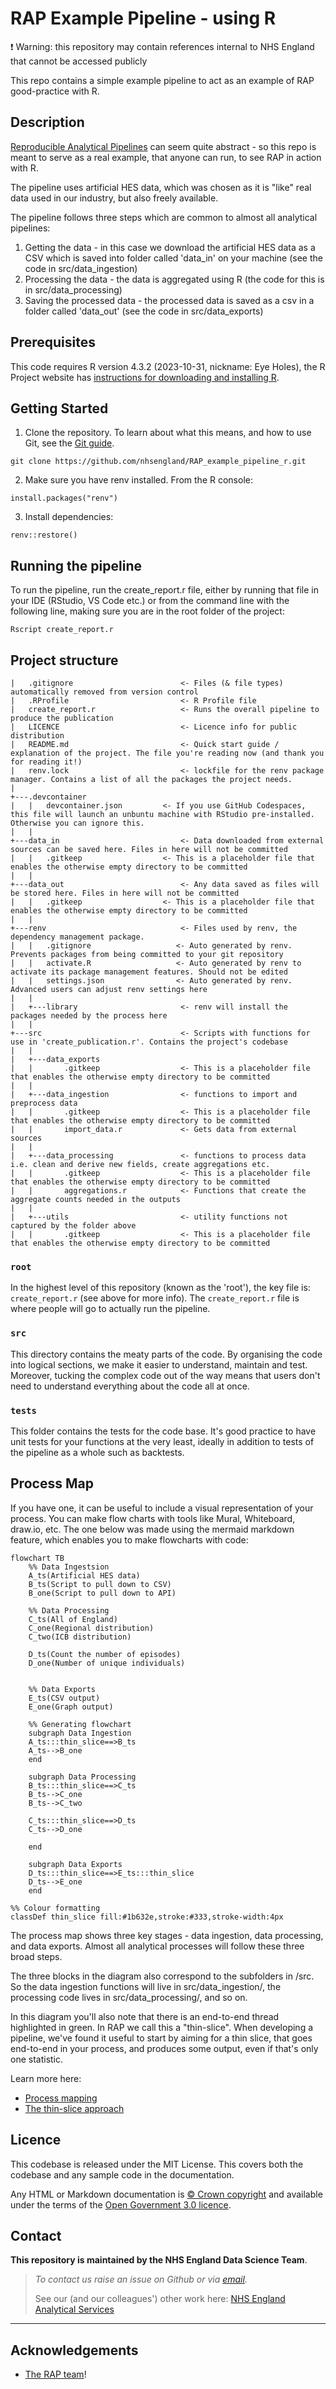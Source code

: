# RAP Example Pipeline - using R

:exclamation: Warning: this repository may contain references internal to NHS England that cannot be accessed publicly

This repo contains a simple example pipeline to act as an example of RAP good-practice with R.

## Description

[Reproducible Analytical Pipelines](https://nhsdigital.github.io/rap-community-of-practice/) can seem quite abstract - so this repo is meant to serve as a real example, that anyone can run, to see RAP in action with R.

The pipeline uses artificial HES data, which was chosen as it is "like" real data used in our industry, but also freely available. 

The pipeline follows three steps which are common to almost all analytical pipelines:

1. Getting the data - in this case we download the artificial HES data as a CSV which is saved into folder called 'data_in' on your machine (see the code in src/data_ingestion)
2. Processing the data - the data is aggregated using R (the code for this is in src/data_processing)
3. Saving the processed data - the processed data is saved as a csv in a folder called 'data_out' (see the code in src/data_exports)

## Prerequisites

This code requires R version 4.3.2 (2023-10-31, nickname: Eye Holes), the R Project website has [instructions for downloading and installing R](https://www.r-project.org/).

## Getting Started

1. Clone the repository. To learn about what this means, and how to use Git, see the [Git guide](https://nhsdigital.github.io/rap-community-of-practice/training_resources/git/using-git-collaboratively/).

```
git clone https://github.com/nhsengland/RAP_example_pipeline_r.git
```

2. Make sure you have renv installed. From the R console:

`install.packages("renv")`

3. Install dependencies:

`renv::restore()`

## Running the pipeline

To run the pipeline, run the create_report.r file, either by running that file in your IDE (RStudio, VS Code etc.) or from the command line with the following line, making sure you are in the root folder of the project:

`Rscript create_report.r`


## Project structure

```text
|   .gitignore                        <- Files (& file types) automatically removed from version control
|   .RProfile                         <- R Profile file
|   create_report.r                   <- Runs the overall pipeline to produce the publication
|   LICENCE                           <- Licence info for public distribution
|   README.md                         <- Quick start guide / explanation of the project. The file you're reading now (and thank you for reading it!)
|   renv.lock                         <- lockfile for the renv package manager. Contains a list of all the packages the project needs.
|
+---.devcontainer
|   |   devcontainer.json         <- If you use GitHub Codespaces, this file will launch an unbuntu machine with RStudio pre-installed. Otherwise you can ignore this.
|   |
+---data_in                           <- Data downloaded from external sources can be saved here. Files in here will not be committed
|   |   .gitkeep                  <- This is a placeholder file that enables the otherwise empty directory to be committed
|   |
+---data_out                          <- Any data saved as files will be stored here. Files in here will not be committed
|   |   .gitkeep                  <- This is a placeholder file that enables the otherwise empty directory to be committed
|   |
+---renv                              <- Files used by renv, the dependency management package.
|   |   .gitignore                   <- Auto generated by renv. Prevents packages from being committed to your git repository
|   |   activate.R                   <- Auto generated by renv to activate its package management features. Should not be edited
|   |   settings.json                <- Auto generated by renv. Advanced users can adjust renv settings here
|   |
|   +---library                       <- renv will install the packages needed by the process here
|   |
+---src                               <- Scripts with functions for use in 'create_publication.r'. Contains the project's codebase
|   |
|   +---data_exports
|   |       .gitkeep                  <- This is a placeholder file that enables the otherwise empty directory to be committed
|   |
|   +---data_ingestion                <- functions to import and preprocess data
|   |       .gitkeep                  <- This is a placeholder file that enables the otherwise empty directory to be committed
|   |       import_data.r             <- Gets data from external sources
|   |
|   +---data_processing               <- functions to process data i.e. clean and derive new fields, create aggregations etc.
|   |       .gitkeep                  <- This is a placeholder file that enables the otherwise empty directory to be committed
|   |       aggregations.r            <- Functions that create the aggregate counts needed in the outputs
|   | 
|   +---utils                         <- utility functions not captured by the folder above
|   |       .gitkeep                  <- This is a placeholder file that enables the otherwise empty directory to be committed
```

### `root`

In the highest level of this repository (known as the 'root'), the key file is: `create_report.r` (see above for more info). The `create_report.r` file is where people will go to actually run the pipeline.

### `src`

This directory contains the meaty parts of the code. By organising the code into logical sections, we make it easier to understand, maintain and test. Moreover, tucking the complex code out of the way means that users don't need to understand everything about the code all at once.

### `tests`

This folder contains the tests for the code base. It's good practice to have unit tests for your functions at the very least, ideally in addition to tests of the pipeline as a whole such as backtests.

## Process Map

If you have one, it can be useful to include a visual representation of your process. You can make flow charts with tools like Mural, Whiteboard, draw.io, etc. The one below was made using the mermaid markdown feature, which enables you to make flowcharts with code:

```mermaid
flowchart TB 
    %% Data Ingestsion
    A_ts(Artificial HES data)
    B_ts(Script to pull down to CSV)
    B_one(Script to pull down to API)

    %% Data Processing
    C_ts(All of England)
    C_one(Regional distribution)
    C_two(ICB distribution)

    D_ts(Count the number of episodes)
    D_one(Number of unique individuals)


    %% Data Exports
    E_ts(CSV output)
    E_one(Graph output)

    %% Generating flowchart
    subgraph Data Ingestion
    A_ts:::thin_slice==>B_ts
    A_ts-->B_one
    end

    subgraph Data Processing
    B_ts:::thin_slice==>C_ts
    B_ts-->C_one
    B_ts-->C_two
    
    C_ts:::thin_slice==>D_ts
    C_ts-->D_one

    end

    subgraph Data Exports
    D_ts:::thin_slice==>E_ts:::thin_slice
    D_ts-->E_one
    end

%% Colour formatting
classDef thin_slice fill:#1b632e,stroke:#333,stroke-width:4px
```

The process map shows three key stages - data ingestion, data processing, and data exports. Almost all analytical processes will follow these three broad steps.

The three blocks in the diagram also correspond to the subfolders in /src. So the data ingestion functions will live in src/data_ingestion/, the processing code lives in src/data_processing/, and so on.

In this diagram you'll also note that there is an end-to-end thread highlighted in green. In RAP we call this a "thin-slice". When developing a pipeline, we've found it useful to start by aiming for a thin slice, that goes end-to-end in your process, and produces some output, even if that's only one statistic.

Learn more here:

* [Process mapping](https://nhsdigital.github.io/rap-community-of-practice/implementing_RAP/process_mapping/)
* [The thin-slice approach](https://nhsdigital.github.io/rap-community-of-practice/our_RAP_service/thin-slice-strategy/)


## Licence

This codebase is released under the MIT License. This covers both the codebase and any sample code in the documentation.

Any HTML or Markdown documentation is [© Crown copyright](https://www.nationalarchives.gov.uk/information-management/re-using-public-sector-information/uk-government-licensing-framework/crown-copyright/) and available under the terms of the [Open Government 3.0 licence](https://www.nationalarchives.gov.uk/doc/open-government-licence/version/3/).


## Contact

**This repository is maintained by the NHS England Data Science Team**.
> _To contact us raise an issue on Github or via [email](mailto:england.rapchampions@nhs.net)._
> 
> See our (and our colleagues') other work here: [NHS England Analytical Services](https://github.com/NHSDigital/data-analytics-services)

-----------

## Acknowledgements
- [The RAP team](https://github.com/NHSDigital/rap-community-of-practice)!